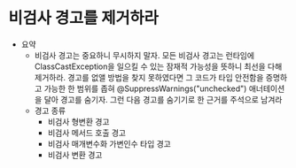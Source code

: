 # 비검사 경고를 제거하라

- 요약
  - 비검사 경고는 중요하니 무시하지 말자. 모든 비검사 경고는 런타임에 ClassCastException을 일으킬 수 있는 잠재적 가능성을 뜻하니 최선을 다해 제거하라. 경고를 없앨 방법을 찾지 못하였다면 그 코드가 타입 안전함을 증명하고 가능한 한 범위를 좁혀 @SuppressWarnings("unchecked") 애너테이션을 달아 경고를 숨기자. 그런 다음 경고를 숨기기로 한 근거를 주석으로 남겨라
  - 경고 종류
    - 비검사 형변환 경고
    - 비검사 메서드 호출 경고
    - 비검사 매개변수화 가변인수 타입 경고
    - 비검사 변환 경고